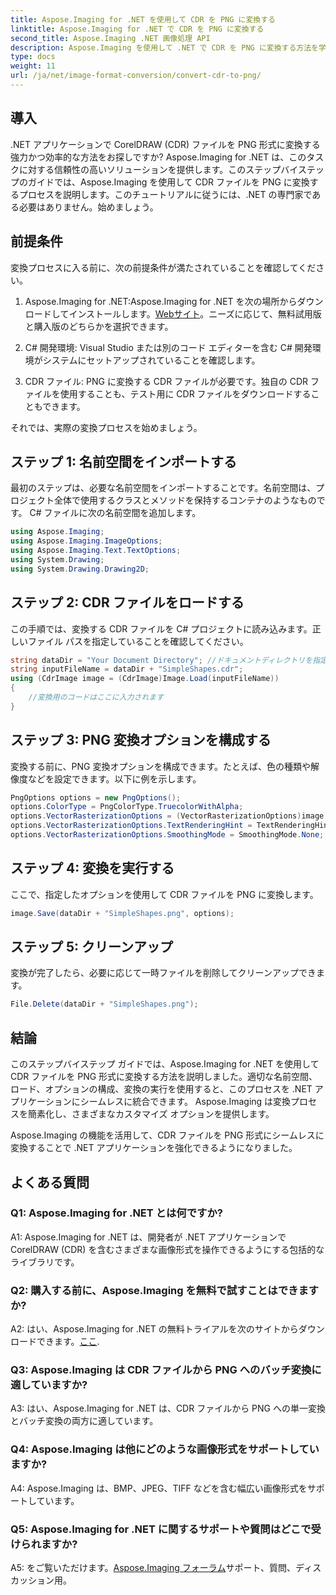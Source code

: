 ```yaml
---
title: Aspose.Imaging for .NET を使用して CDR を PNG に変換する
linktitle: Aspose.Imaging for .NET で CDR を PNG に変換する
second_title: Aspose.Imaging .NET 画像処理 API
description: Aspose.Imaging を使用して .NET で CDR を PNG に変換する方法を学習します。このステップバイステップのガイドにより、プロセスが簡素化されます。
type: docs
weight: 11
url: /ja/net/image-format-conversion/convert-cdr-to-png/
---
```

## 導入

.NET アプリケーションで CorelDRAW (CDR) ファイルを PNG 形式に変換する強力かつ効率的な方法をお探しですか? Aspose.Imaging for .NET は、このタスクに対する信頼性の高いソリューションを提供します。このステップバイステップのガイドでは、Aspose.Imaging を使用して CDR ファイルを PNG に変換するプロセスを説明します。このチュートリアルに従うには、.NET の専門家である必要はありません。始めましょう。

## 前提条件

変換プロセスに入る前に、次の前提条件が満たされていることを確認してください。

1.  Aspose.Imaging for .NET:Aspose.Imaging for .NET を次の場所からダウンロードしてインストールします。[Webサイト](https://releases.aspose.com/imaging/net/)。ニーズに応じて、無料試用版と購入版のどちらかを選択できます。

2. C# 開発環境: Visual Studio または別のコード エディターを含む C# 開発環境がシステムにセットアップされていることを確認します。

3. CDR ファイル: PNG に変換する CDR ファイルが必要です。独自の CDR ファイルを使用することも、テスト用に CDR ファイルをダウンロードすることもできます。

それでは、実際の変換プロセスを始めましょう。

## ステップ 1: 名前空間をインポートする

最初のステップは、必要な名前空間をインポートすることです。名前空間は、プロジェクト全体で使用するクラスとメソッドを保持するコンテナのようなものです。 C# ファイルに次の名前空間を追加します。

```csharp
using Aspose.Imaging;
using Aspose.Imaging.ImageOptions;
using Aspose.Imaging.Text.TextOptions;
using System.Drawing;
using System.Drawing.Drawing2D;
```

## ステップ 2: CDR ファイルをロードする

この手順では、変換する CDR ファイルを C# プロジェクトに読み込みます。正しいファイル パスを指定していることを確認してください。

```csharp
string dataDir = "Your Document Directory"; //ドキュメントディレクトリを指定してください
string inputFileName = dataDir + "SimpleShapes.cdr";
using (CdrImage image = (CdrImage)Image.Load(inputFileName))
{
    //変換用のコードはここに入力されます
}
```

## ステップ 3: PNG 変換オプションを構成する

変換する前に、PNG 変換オプションを構成できます。たとえば、色の種類や解像度などを設定できます。以下に例を示します。

```csharp
PngOptions options = new PngOptions();
options.ColorType = PngColorType.TruecolorWithAlpha;
options.VectorRasterizationOptions = (VectorRasterizationOptions)image.GetDefaultOptions(new object[] { Color.White, image.Width, image.Height });
options.VectorRasterizationOptions.TextRenderingHint = TextRenderingHint.SingleBitPerPixel;
options.VectorRasterizationOptions.SmoothingMode = SmoothingMode.None;
```

## ステップ 4: 変換を実行する

ここで、指定したオプションを使用して CDR ファイルを PNG に変換します。

```csharp
image.Save(dataDir + "SimpleShapes.png", options);
```

## ステップ 5: クリーンアップ

変換が完了したら、必要に応じて一時ファイルを削除してクリーンアップできます。

```csharp
File.Delete(dataDir + "SimpleShapes.png");
```

## 結論

このステップバイステップ ガイドでは、Aspose.Imaging for .NET を使用して CDR ファイルを PNG 形式に変換する方法を説明しました。適切な名前空間、ロード、オプションの構成、変換の実行を使用すると、このプロセスを .NET アプリケーションにシームレスに統合できます。 Aspose.Imaging は変換プロセスを簡素化し、さまざまなカスタマイズ オプションを提供します。

Aspose.Imaging の機能を活用して、CDR ファイルを PNG 形式にシームレスに変換することで .NET アプリケーションを強化できるようになりました。

## よくある質問

### Q1: Aspose.Imaging for .NET とは何ですか?

A1: Aspose.Imaging for .NET は、開発者が .NET アプリケーションで CorelDRAW (CDR) を含むさまざまな画像形式を操作できるようにする包括的なライブラリです。

### Q2: 購入する前に、Aspose.Imaging を無料で試すことはできますか?

 A2: はい、Aspose.Imaging for .NET の無料トライアルを次のサイトからダウンロードできます。[ここ](https://releases.aspose.com/).

### Q3: Aspose.Imaging は CDR ファイルから PNG へのバッチ変換に適していますか?

A3: はい、Aspose.Imaging for .NET は、CDR ファイルから PNG への単一変換とバッチ変換の両方に適しています。

### Q4: Aspose.Imaging は他にどのような画像形式をサポートしていますか?

A4: Aspose.Imaging は、BMP、JPEG、TIFF などを含む幅広い画像形式をサポートしています。

### Q5: Aspose.Imaging for .NET に関するサポートや質問はどこで受けられますか?

 A5: をご覧いただけます。[Aspose.Imaging フォーラム](https://forum.aspose.com/)サポート、質問、ディスカッション用。